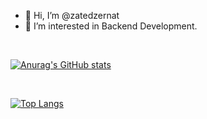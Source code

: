 - 👋 Hi, I’m @zatedzernat
- 👀 I’m interested in Backend Development.
<!---
- 🌱 I’m currently learning ...
- 💞️ I’m looking to collaborate on ...
- 📫 How to reach me ...
--->
<br>

[![Anurag's GitHub stats](https://github-readme-stats.vercel.app/api?username=zatedzernat&show_icons=true&theme=chartreuse-dark&count_private=true)](https://github.com/anuraghazra/github-readme-stats)

<br>

[![Top Langs](https://github-readme-stats.vercel.app/api/top-langs/?username=zatedzernat&layout=compact)](https://github.com/anuraghazra/github-readme-stats)

